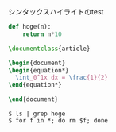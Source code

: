 シンタックスハイライトのtest

```python
def hoge(n):
    return n*10
```

```tex
\documentclass{article}

\begin{document}
\begin{equation*}
  \int_0^1x dx = \frac{1}{2}
\end{equation*}

\end{document}
```

```console
$ ls | grep hoge
$ for f in *; do rm $f; done
```
